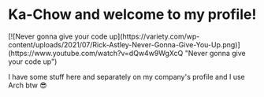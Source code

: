 <h1>Ka-Chow and welcome to my profile!</h1>
[![Never gonna give your code up](https://variety.com/wp-content/uploads/2021/07/Rick-Astley-Never-Gonna-Give-You-Up.png)](https://www.youtube.com/watch?v=dQw4w9WgXcQ "Never gonna give your code up")
<p>I have some stuff here and separately on my company's profile and I use Arch btw 😎</p>
